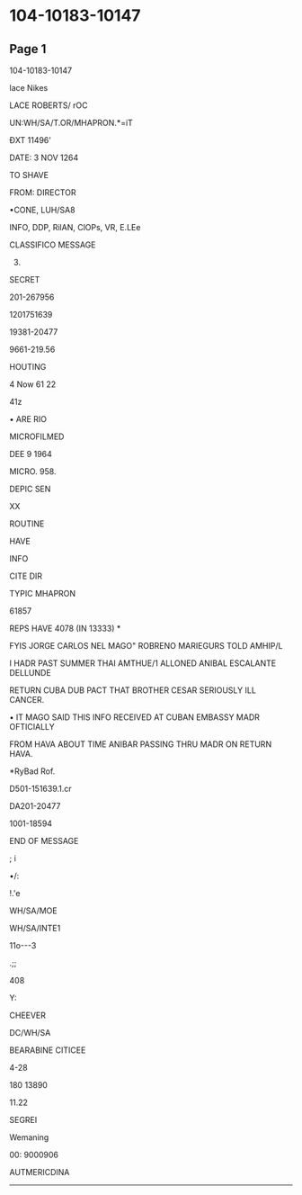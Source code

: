 # 104-10183-10147

## Page 1

104-10183-10147

lace Nikes

LACE ROBERTS/ rOC

UN:WH/SA/T.OR/MHAPRON.*=iT

ĐXT 11496'

DATE: 3 NOV 1264

TO SHAVE

FROM: DIRECTOR

•CONE, LUH/SA8

INFO, DDP, RilAN, ClOPs, VR, E.LEe

CLASSIFICO MESSAGE

3.

SECRET

201-267956

1201751639

19381-20477

9661-219.56

HOUTING

4 Now 61 22

41z

• ARE RIO

MICROFILMED

DEE 9 1964

MICRO. 958.

DEPIC SEN

XX

ROUTINE

HAVE

INFO

CITE DIR

TYPIC MHAPRON

61857

REPS HAVE 4078 (IN 13333) *

FYIS JORGE CARLOS NEL MAGO" ROBRENO MARIEGURS TOLD AMHIP/L

I HADR PAST SUMMER THAI AMTHUE/1 ALLONED ANIBAL ESCALANTE DELLUNDE

RETURN CUBA DUB PACT THAT BROTHER CESAR SERIOUSLY ILL CANCER.

• IT MAGO SAID THIS INFO RECEIVED AT CUBAN EMBASSY MADR OFTICIALLY

FROM HAVA ABOUT TIME ANIBAR PASSING THRU MADR ON RETURN HAVA.

*RyBad Rof.

D501-151639.1.cr

DA201-20477

1001-18594

END OF MESSAGE

; i

•/:

!.'e

WH/SA/MOE

WH/SA/INTE1

11o---3

.;;

408

Y:

CHEEVER

DC/WH/SA

BEARABINE CITICEE

4-28

180 13890

11.22

SEGREI

Wemaning

00: 9000906

AUTMERICDINA

---

